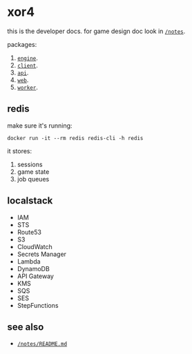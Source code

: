 # xor4

this is the developer docs.
for game design doc look in [`/notes`](/notes/README.md).

packages:

1. [`engine`](/pkg/engine/README.md). 
1. [`client`](/pkg/client/README.md). 
1. [`api`](/pkg/api/README.md). 
1. [`web`](/pkg/worker/README.md). 
1. [`worker`](/pkg/worker/README.md). 

## redis

make sure it's running:

```
docker run -it --rm redis redis-cli -h redis
```

it stores: 

1. sessions
2. game state
3. job queues


## localstack

- IAM
- STS
- Route53
- S3
- CloudWatch
- Secrets Manager
- Lambda
- DynamoDB
- API Gateway
- KMS
- SQS
- SES
- StepFunctions

## see also

- [`/notes/README.md`](notes/README.md)
